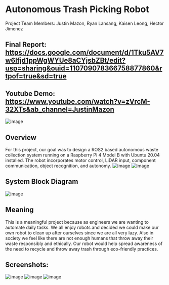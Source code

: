# Autonomous Trash Picking Robot
Project Team Members: Justin Mazon, Ryan Lansang, Kaisen Leong, Hector Jimenez

## Final Report: https://docs.google.com/document/d/1Tku5AV7w6lfjd1ppWgWYUe8aCYjsbZBt/edit?usp=sharing&ouid=110709078366758877860&rtpof=true&sd=true
## Youtube Demo: https://www.youtube.com/watch?v=zVrcM-32XTs&ab_channel=JustinMazon
![image](https://github.com/user-attachments/assets/6fe365e4-89e3-4e5c-a0d3-df5c5d8e802f)

## Overview
For this project, our goal was to design a ROS2 based autonomous waste collection system running on a Raspberry Pi 4 Model B with Ubuntu 20.04 installed. The robot incorporates motor control, LiDAR input, component communication, object recognition, and autonomy.
![image](https://github.com/user-attachments/assets/71d7c459-ea0f-497d-b5f3-46d519373a6a)
![image](https://github.com/user-attachments/assets/377cd587-2008-45ba-bb14-f4ed0b95f5d2)

## System Block Diagram
![image](https://github.com/user-attachments/assets/ea7a5126-f4b1-4fee-ae66-fa8cc235049b)

## Meaning
This is a meaningful project because as engineers we are wanting to automate daily tasks.  We all enjoy robots and decided we could make our own robot to clean up after ourselves since we are all very lazy. Also in society we feel like there are not enough humans that throw away their waste responsibly and ethically. Our robot would help spread awareness of the need to recycle and throw away trash through eco-friendly practices. 

## Screenshots:
![image](https://github.com/user-attachments/assets/3fc5ac8a-5174-4686-8486-f526ec7fddad)
![image](https://github.com/user-attachments/assets/92bcce7e-3b5d-4123-8f85-05cf035ac601)
![image](https://github.com/user-attachments/assets/8c136224-058c-4404-ba40-484631943814)


